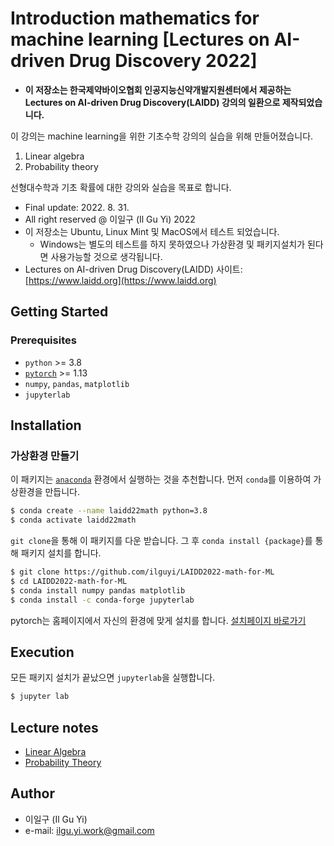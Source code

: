 # Introduction mathematics for machine learning [Lectures on AI-driven Drug Discovery 2022]

* **이 저장소는 한국제약바이오협회 인공지능신약개발지원센터에서 제공하는
Lectures on AI-driven Drug Discovery(LAIDD) 강의의 일환으로 제작되었습니다.**


이 강의는 machine learning을 위한 기초수학 강의의 실습을 위해 만들어졌습니다.

1. Linear algebra
2. Probability theory

선형대수학과 기초 확률에 대한 강의와 실습을 목표로 합니다.


* Final update: 2022. 8. 31.
* All right reserved @ 이일구 (Il Gu Yi) 2022
* 이 저장소는 Ubuntu, Linux Mint 및 MacOS에서 테스트 되었습니다.
  * Windows는 별도의 테스트를 하지 못하였으나 가상환경 및 패키지설치가 된다면 사용가능할 것으로 생각됩니다.
* Lectures on AI-driven Drug Discovery(LAIDD) 사이트: [https://www.laidd.org](https://www.laidd.org)


## Getting Started

### Prerequisites

* `python` >= 3.8
* [`pytorch`](https://pytorch.org) >= 1.13
* `numpy`, `pandas`, `matplotlib`
* `jupyterlab`


## Installation

### 가상환경 만들기

이 패키지는 [`anaconda`](https://anaconda.org/) 환경에서 실행하는 것을 추천합니다.
먼저 `conda`를 이용하여 가상환경을 만듭니다.
```bash
$ conda create --name laidd22math python=3.8
$ conda activate laidd22math
```

`git clone`을 통해 이 패키지를 다운 받습니다.
그 후 `conda install {package}`를 통해 패키지 설치를 합니다.
```bash
$ git clone https://github.com/ilguyi/LAIDD2022-math-for-ML
$ cd LAIDD2022-math-for-ML
$ conda install numpy pandas matplotlib
$ conda install -c conda-forge jupyterlab
```
pytorch는 홈페이지에서 자신의 환경에 맞게 설치를 합니다.
[설치페이지 바로가기](https://pytorch.org/get-started/locally/)


## Execution
모든 패키지 설치가 끝났으면 `jupyterlab`을 실행합니다.
```bash
$ jupyter lab
```


## Lecture notes

* [Linear Algebra](https://www.dropbox.com/s/elvej2sqrpwmd7n/linear%20algebra.pdf?dl=1)
* [Probability Theory](https://www.dropbox.com/s/g5yhg9eb5w4z225/probability.pdf?dl=1)


## Author

* 이일구 (Il Gu Yi)
* e-mail: ilgu.yi.work@gmail.com

